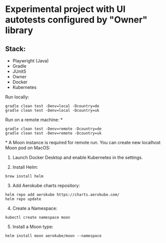 # Experimental project with UI autotests configured by "Owner" library

## Stack: 
- Playwright (Java)
- Gradle
- JUnit5
- Owner
- Docker
- Kubernetes

Run locally:
```
gradle clean test -Denv=local -Dcountry=de
gradle clean test -Denv=local -Dcountry=uk
```

Run on a remote machine: &#42;

```
gradle clean test -Denv=remote -Dcountry=de
gradle clean test -Denv=remote -Dcountry=uk
```

&#42; A Moon instance is required for remote run. You can create new localhost Moon pod on MacOS:

1. Launch Docker Desktop and enable Kubernetes in the settings.

2. Install Helm:
```
brew install helm
```

3. Add Aerokube charts repository:
```
helm repo add aerokube https://charts.aerokube.com/
helm repo update
```

4. Create a Namespace:
```
kubectl create namespace moon
```

5. Install a Moon type:
```
helm install moon aerokube/moon --namespace
```
